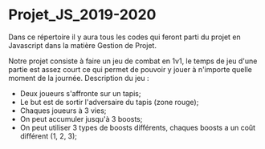 # Projet_JS_2019-2020
Dans ce répertoire il y aura tous les codes qui feront parti du projet en Javascript dans la matière Gestion de Projet.

Notre projet consiste à faire un jeu de combat en 1v1, le temps de jeu d'une partie est assez court ce qui permet de pouvoir y jouer à n'importe quelle moment de la journée.
Description du jeu :
- Deux joueurs s'affronte sur un tapis;
- Le but est de sortir l'adversaire du tapis (zone rouge);
- Chaques joueurs à 3 vies;
- On peut accumuler jusqu'à 3 boosts;
- On peut utiliser 3 types de boosts différents, chaques boosts a un coût différent (1, 2, 3);
